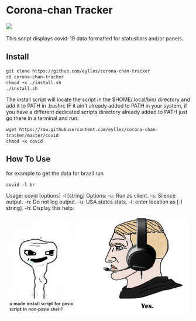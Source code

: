 # Corona-chan Tracker
<img src="https://i.kym-cdn.com/photos/images/original/001/716/682/936.png" width="500">

This script displays covid-19 data formatted for statusbars and/or panels.

## Install

```
git clone https://github.com/eylles/corona-chan-tracker
cd corona-chan-tracker
chmod +x ./install.sh
./install.sh
```
The install script will locate the script in the $HOME/.local/bin/ directory and add it to PATH in .bashrc IF it ain't already added to PATH in your system, if you have a different dedicated scripts directory already added to PATH just go there in a terminal and run:
```
wget https://raw.githubusercontent.com/eylles/corona-chan-tracker/master/covid
chmod +x covid
```

## How To Use

for example to get the data for brazil run
```
covid -l br
```
Usage: covid [options] -l [string]
Options:
   -c: Run as client.
   -s: Silence output.
   -n: Do not log output.
   -u: USA states stats.
   -l: enter location as [-l string].
   -h: Display this help.

<img src="./posixshellmeme.png" width="500">
